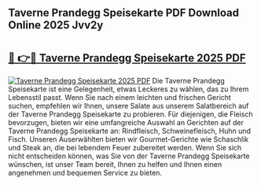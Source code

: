 ## Taverne Prandegg Speisekarte PDF Download Online 2025 Jvv2y

# <h2><a href="http://gce9ac.nevu.top/?p=Taverne+Prandegg+Speisekarte">🔗 👉🔴 Taverne Prandegg Speisekarte 2025 PDF</a></h2>

[![Taverne Prandegg Speisekarte 2025 PDF](https://i.imgur.com/dBaPXMq.png)](http://gce9ac.nevu.top/?p=Taverne+Prandegg+Speisekarte)
Die Taverne Prandegg Speisekarte ist eine Gelegenheit, etwas Leckeres zu wählen, das zu Ihrem Lebensstil passt. Wenn Sie nach einem leichten und frischen Gericht suchen, empfehlen wir Ihnen, unsere Salate aus unserem Salatbereich auf der Taverne Prandegg Speisekarte zu probieren. Für diejenigen, die Fleisch bevorzugen, bieten wir eine umfangreiche Auswahl an Gerichten auf der Taverne Prandegg Speisekarte an: Rindfleisch, Schweinefleisch, Huhn und Fisch. Unseren Auserwählten bieten wir Gourmet-Gerichte wie Schaschlik und Steak an, die bei lebendem Feuer zubereitet werden. Wenn Sie sich nicht entscheiden können, was Sie von der Taverne Prandegg Speisekarte wünschen, ist unser Team bereit, Ihnen zu helfen und Ihnen einen angenehmen und bequemen Service zu bieten.
